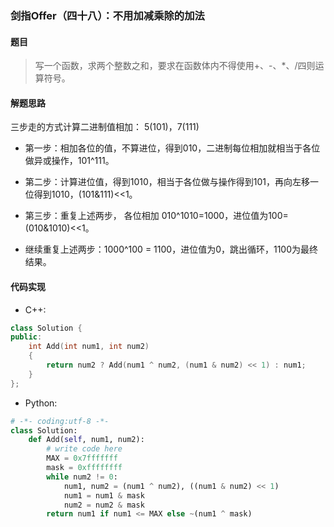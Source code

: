### 剑指Offer（四十八）：不用加减乘除的加法

#### 题目
> 写一个函数，求两个整数之和，要求在函数体内不得使用+、-、*、/四则运算符号。

#### 解题思路
三步走的方式计算二进制值相加： 5(101)，7(111)

- 第一步：相加各位的值，不算进位，得到010，二进制每位相加就相当于各位做异或操作，101^111。

- 第二步：计算进位值，得到1010，相当于各位做与操作得到101，再向左移一位得到1010，(101&111)<<1。

- 第三步：重复上述两步， 各位相加 010^1010=1000，进位值为100=(010&1010)<<1。

- 继续重复上述两步：1000^100 = 1100，进位值为0，跳出循环，1100为最终结果。


#### 代码实现
- C++:
```cpp
class Solution {
public:
    int Add(int num1, int num2)
    {
        return num2 ? Add(num1 ^ num2, (num1 & num2) << 1) : num1;
    }
};
```

- Python:
```python
# -*- coding:utf-8 -*-
class Solution:
    def Add(self, num1, num2):
        # write code here
        MAX = 0x7fffffff
        mask = 0xffffffff
        while num2 != 0:
            num1, num2 = (num1 ^ num2), ((num1 & num2) << 1)
            num1 = num1 & mask
            num2 = num2 & mask
        return num1 if num1 <= MAX else ~(num1 ^ mask)
```
